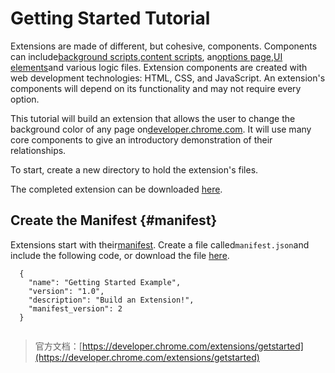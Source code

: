 # Getting Started Tutorial

Extensions are made of different, but cohesive, components. Components can include[background scripts](https://developer.chrome.com/background_pages.html),[content scripts](https://developer.chrome.com/content_scripts.html), an[options page](https://developer.chrome.com/optionsV2),[UI elements](https://developer.chrome.com/user_interface.html)and various logic files. Extension components are created with web development technologies: HTML, CSS, and JavaScript. An extension's components will depend on its functionality and may not require every option.

This tutorial will build an extension that allows the user to change the background color of any page on[developer.chrome.com](https://developer.chrome.com/). It will use many core components to give an introductory demonstration of their relationships.

To start, create a new directory to hold the extension's files.

The completed extension can be downloaded [here](https://developer.chrome.com/extensions/examples/tutorials/get_started_complete.zip).

## Create the Manifest {#manifest}

Extensions start with their[manifest](https://developer.chrome.com/manifest). Create a file called`manifest.json`and include the following code, or download the file [here](https://developer.chrome.com/extensions/examples/tutorials/get_started/manifest.json).

```
  {
    "name": "Getting Started Example",
    "version": "1.0",
    "description": "Build an Extension!",
    "manifest_version": 2
  }
 
```



> 官方文档：[https://developer.chrome.com/extensions/getstarted](https://developer.chrome.com/extensions/getstarted)



